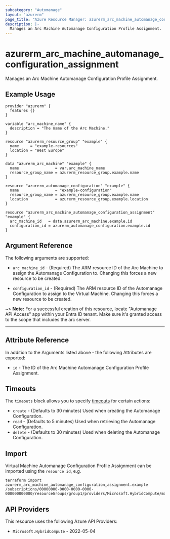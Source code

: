 ```yaml
---
subcategory: "Automanage"
layout: "azurerm"
page_title: "Azure Resource Manager: azurerm_arc_machine_automanage_configuration_assignment"
description: |-
  Manages an Arc Machine Automanage Configuration Profile Assignment.
---
```


# azurerm_arc_machine_automanage_configuration_assignment

Manages an Arc Machine Automanage Configuration Profile Assignment.

## Example Usage

```hcl
provider "azurerm" {
  features {}
}

variable "arc_machine_name" {
  description = "The name of the Arc Machine."
}

resource "azurerm_resource_group" "example" {
  name     = "example-resources"
  location = "West Europe"
}

data "azurerm_arc_machine" "example" {
  name                = var.arc_machine_name
  resource_group_name = azurerm_resource_group.example.name
}

resource "azurerm_automanage_configuration" "example" {
  name                = "example-configuration"
  resource_group_name = azurerm_resource_group.example.name
  location            = azurerm_resource_group.example.location
}

resource "azurerm_arc_machine_automanage_configuration_assignment" "example" {
  arc_machine_id   = data.azurerm_arc_machine.example.id
  configuration_id = azurerm_automanage_configuration.example.id
}

```

## Argument Reference

The following arguments are supported:

* `arc_machine_id` - (Required) The ARM resource ID of the Arc Machine to assign the Automanage Configuration to. Changing this forces a new resource to be created.

* `configuration_id` - (Required) The ARM resource ID of the Automanage Configuration to assign to the Virtual Machine. Changing this forces a new resource to be created.

~> **Note:** For a successful creation of this resource, locate "Automanage API Access" app within your Entra ID tenant. Make sure it's granted access to the scope that includes the arc server.

---
## Attribute Reference

In addition to the Arguments listed above - the following Attributes are exported:

* `id` - The ID of the Arc Machine Automanage Configuration Profile Assignment.

## Timeouts

The `timeouts` block allows you to specify [timeouts](https://developer.hashicorp.com/terraform/language/resources/configure#define-operation-timeouts) for certain actions:

* `create` - (Defaults to 30 minutes) Used when creating the Automanage Configuration.
* `read` - (Defaults to 5 minutes) Used when retrieving the Automanage Configuration.
* `delete` - (Defaults to 30 minutes) Used when deleting the Automanage Configuration.

## Import

Virtual Machine Automanage Configuration Profile Assignment can be imported using the `resource id`, e.g.

```shell
terraform import azurerm_arc_machine_automanage_configuration_assignment.example /subscriptions/00000000-0000-0000-0000-000000000000/resourceGroups/group1/providers/Microsoft.HybridCompute/machines/machine1/providers/Microsoft.AutoManage/configurationProfileAssignments/default
```

## API Providers
<!-- This section is generated, changes will be overwritten -->
This resource uses the following Azure API Providers:

* `Microsoft.HybridCompute` - 2022-05-04
